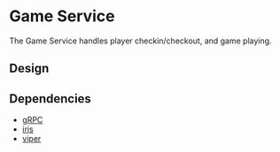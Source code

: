 # Game Service

The Game Service handles player checkin/checkout, and game playing.

## Design

## Dependencies
- [gRPC](https://google.golang.org/grpc)
- [iris](https://github.com/kataras/iris)
- [viper](https://github.com/spf13/viper)